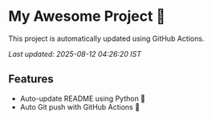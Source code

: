 # My Awesome Project 🚀

This project is automatically updated using GitHub Actions.

_Last updated: 2025-08-12 04:26:20 IST_

## Features
- Auto-update README using Python 🐍
- Auto Git push with GitHub Actions 🤖
